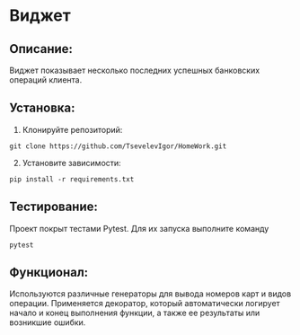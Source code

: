 # Виджет
## Описание:
Виджет показывает несколько последних успешных банковских операций клиента.
## Установка:
1. Клонируйте репозиторий:
```
git clone https://github.com/TsevelevIgor/HomeWork.git
```
2. Установите зависимости:
```
pip install -r requirements.txt
```
## Тестирование:
Проект покрыт тестами Pytest. Для их запуска выполните команду
```
pytest
```
## Функционал:
Используются различные генераторы для вывода номеров карт и видов операции.
Применяется декоратор, который автоматически логирует начало и конец выполнения функции, а также ее результаты или возникшие ошибки.
